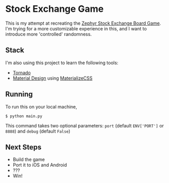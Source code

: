 # Stock Exchange Game

This is my attempt at recreating the [Zephyr Stock Exchange Board Game](https://zephyrtoys.com/collections/games/products/stock-exchange-board-game). I'm trying for a more customizable experience in this, and I want to introduce more 'controlled' randomness.

## Stack

I'm also using this project to learn the following tools:

* [Tornado](http://www.tornadoweb.org/)
* [Material Design](https://material.google.com/) using [MaterializeCSS](http://materializecss.com/)

## Running

To run this on your local machine,

`$ python main.py`

This command takes two optional parameters: `port` (default `ENV['PORT']` or `8888`) and `debug` (default `False`)

## Next Steps

* Build the game
* Port it to iOS and Android
* ???
* Win!
